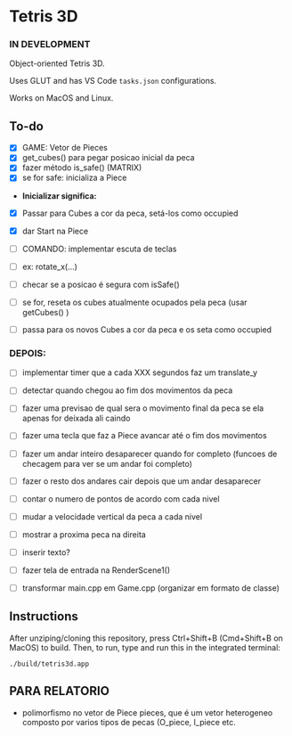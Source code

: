 # Tetris 3D
### IN DEVELOPMENT

Object-oriented Tetris 3D.

Uses GLUT and has VS Code `tasks.json` configurations.

Works on MacOS and Linux.

## To-do

* [X] GAME: Vetor de Pieces
* [X] get_cubes() para pegar posicao inicial da peca
* [X] fazer método is_safe() (MATRIX)
* [X] se for safe: inicializa a Piece
* **Inicializar significa:**
* [X] Passar para Cubes a cor da peca, setá-los como occupied
* [X] dar Start na Piece

* [ ] COMANDO: implementar escuta de teclas
* [ ] ex: rotate_x(...)
* [ ] checar se a posicao é segura com isSafe()
* [ ] se for, reseta os cubes atualmente ocupados pela peca (usar getCubes() )
* [ ] passa para os novos Cubes a cor da peca e os seta como occupied

### DEPOIS:
* [ ] implementar timer que a cada XXX segundos faz um translate_y
* [ ] detectar quando chegou ao fim dos movimentos da peca
* [ ] fazer uma previsao de qual sera o movimento final da peca se ela apenas for deixada ali caindo
* [ ] fazer uma tecla que faz a Piece avancar até o fim dos movimentos
* [ ] fazer um andar inteiro desaparecer quando for completo (funcoes de checagem para ver se um andar foi completo)
* [ ] fazer o resto dos andares cair depois que um andar desaparecer
* [ ] contar o numero de pontos de acordo com cada nivel
* [ ] mudar a velocidade vertical da peca a cada nivel
* [ ] mostrar a proxima peca na direita 
* [ ] inserir texto?
* [ ] fazer tela de entrada na RenderScene1()
* [ ] transformar main.cpp em Game.cpp (organizar em formato de classe)


## Instructions

After unziping/cloning this repository, press Ctrl+Shift+B (Cmd+Shift+B on MacOS) to build.
Then, to run, type and run this in the integrated terminal:

```
./build/tetris3d.app
```


## PARA RELATORIO

- polimorfismo no vetor de Piece pieces, que é um vetor heterogeneo composto por varios tipos de pecas (O_piece, I_piece etc.
